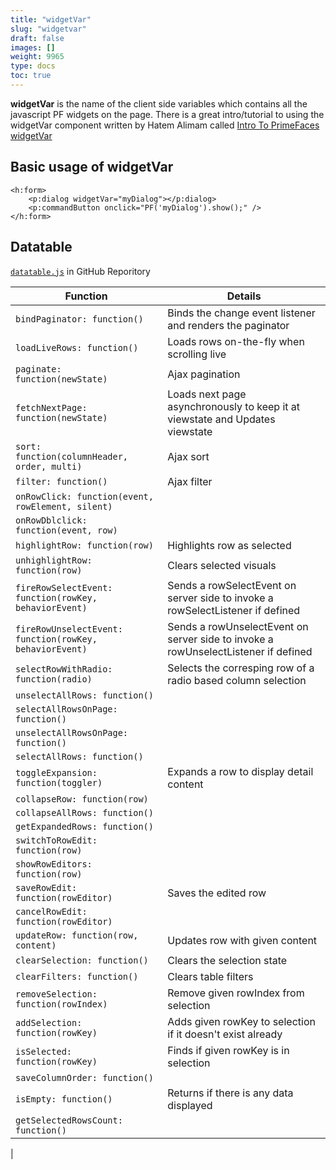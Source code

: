 ```yaml
---
title: "widgetVar"
slug: "widgetvar"
draft: false
images: []
weight: 9965
type: docs
toc: true
---
```


**widgetVar** is the name of the client side variables which contains all the javascript PF widgets on the page.  There is a great intro/tutorial to using the widgetVar component written by Hatem Alimam called [Intro To PrimeFaces widgetVar][1]


  [1]: http://blog.hatemalimam.com/intro-to-primefaces-widgetvar/

## Basic usage of widgetVar
    <h:form>
        <p:dialog widgetVar="myDialog"></p:dialog>
        <p:commandButton onclick="PF('myDialog').show();" />
    </h:form>

## Datatable
[`datatable.js`][datatable] in GitHub Reporitory

| Function| Details |  
| --------- | ------- |  
| `bindPaginator: function()` | Binds the change event listener and renders the paginator | 
| `loadLiveRows: function()` | Loads rows on-the-fly when scrolling live |
| `paginate: function(newState)` | Ajax pagination |
| `fetchNextPage: function(newState)` | Loads next page asynchronously to keep it at viewstate and Updates viewstate |
| `sort: function(columnHeader, order, multi)` | Ajax sort |
| `filter: function()` | Ajax filter |
| `onRowClick: function(event, rowElement, silent)` | |
| `onRowDblclick: function(event, row)` | |
| `highlightRow: function(row)` | Highlights row as selected |
| `unhighlightRow: function(row)` | Clears selected visuals |
| `fireRowSelectEvent: function(rowKey, behaviorEvent)` | Sends a rowSelectEvent on server side to invoke a rowSelectListener if defined |
| `fireRowUnselectEvent: function(rowKey, behaviorEvent)`| Sends a rowUnselectEvent on server side to invoke a rowUnselectListener if defined |
| `selectRowWithRadio: function(radio)` | Selects the corresping row of a radio based column selection |
| `unselectAllRows: function()` | |
| `selectAllRowsOnPage: function()` | |
| `unselectAllRowsOnPage: function()` | |
| `selectAllRows: function()` | |
| `toggleExpansion: function(toggler)` | Expands a row to display detail content |
| `collapseRow: function(row)` | |
| `collapseAllRows: function()` | |
| `getExpandedRows: function()` | |
| `switchToRowEdit: function(row)` | |
| `showRowEditors: function(row)` | |
| `saveRowEdit: function(rowEditor)` | Saves the edited row | 
| `cancelRowEdit: function(rowEditor)` | |
| `updateRow: function(row, content)` | Updates row with given content | 
| `clearSelection: function()` | Clears the selection state |
| `clearFilters: function()` | Clears table filters |
| `removeSelection: function(rowIndex)` | Remove given rowIndex from selection |
| `addSelection: function(rowKey)` | Adds given rowKey to selection if it doesn't exist already |
| `isSelected: function(rowKey)` | Finds if given rowKey is in selection | 
| `saveColumnOrder: function()` | |
| `isEmpty: function()` | Returns if there is any data displayed |
| `getSelectedRowsCount: function()` | |
| 


  [datatable]: https://github.com/primefaces/primefaces/blob/master/src/main/resources/META-INF/resources/primefaces/datatable/datatable.js

